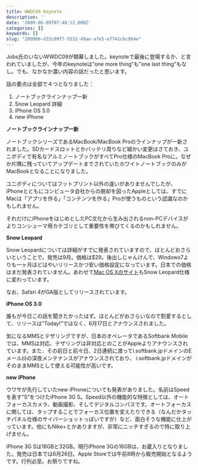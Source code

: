 ```yaml
---
title: WWDC09 Keynote
description: ''
date: '2009-06-09T07:40:12.000Z'
categories: []
keywords: []
slug: "200906-d33c09f7-5532-49ae-a7e5-e7741c6c964e"
---
```

Jobs氏のいないWWDC09が開幕しました。keynoteで最後に登場するか、と言われていましたが、今年のkeynoteは”one more thing”も”one last thing”もなし。でも、なかなか濃い内容の話だったと思います。

話の要点は全部で４つとなりました：

1.  ノートブックラインナップ一新
2.  Snow Leopard 詳細
3.  iPhone OS 3.0
4.  new iPhone

**ノートブックラインナップ一新**

ノートブックシリーズであるMacBook/MacBook Proのラインナップが一新されました。SDカードスロットとかバッテリ周りなど細かい変更はさておき、ユニボディで有名なアルミノートブックがすべてPro仕様のMacBook Proに。なぜか片隅に残っていてアップデートまでされていたホワイトノートブックのみがMacBookとなることになりました。

ユニボディについてはフットプリント以外の違いがありませんでしたが、iPhoneとともにコンピュータ会社からの脱却を図ったAppleとしては、すでにMacは「アプリを作る」「コンテンツを作る」Proが使うものという認識なのかもしれません。

それだけにiPhoneをはじめとしたPC文化から生み出されるnon-PCデバイスがよりコンシューマ用カテゴリとして重要性を帯びてくるのかもしれません。

**Snow Leopard**

Snow Leopardについては詳細がすでに発表されていますので、ほとんどおさらいということで。発売は9月。価格は$29。後出しじゃんけんで、Windows7よりも一ヶ月ほどはやいリリースかつ安い価格設定になっています。日本での価格はまだ発表されていません。あわせて[Mac OS Xのサイト](http://www.apple.com/jp/macosx/)もSnow Leopard仕様に変わっています。

なお、Safari 4がGA版としてリリースされています。

**iPhone OS 3.0**

誰もが今日この話を聞きたかったはず。ほとんどがおさらいなので割愛するとして、リリースは”Today!”ではなく、6月17日とアナウンスされました。

気になるMMSとテザリングですが、日本のオペレータであるSoftbank Mobileでは、MMSは対応、テザリングは非対応とのことがAppleよりアナウンスされています。また、その前日と前々日、2日連続に渡ってi.softbank.jpドメインのEメール(i)の深夜メンテナンスがアナウンスされており、 i.softbank.jpドメインがそのままMMSとして使える可能性が高いです。

**new iPhone**

ウワサが先行していたnew iPhoneについても発表がありました。名前はSpeedを表す”S”をつけたiPhone 3G S。Speed以外の機能的な特徴としては、オートフォーカスカメラ、動画撮影、そしてデジタルコンパスです。オートフォーカスに関しては、タップすることでフォーカス位置を変えたりできる（なんだかタッチパネル仕様のサイバーショットっぽいですが）など、面白そうな機能に仕上がっています。他にもNike+とかありますが、非常にニッチすぎるので特に取り上げません。

iPhone 3G Sは16GBと32GB。現行iPhone 3Gの16GBは、お蔵入りとなりました。発売は日本では6月26日。Apple Storeでは午前8時から販売開始となるようです。行列必至。お祭りですね。